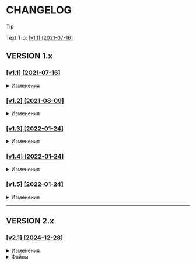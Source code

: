 # CHANGELOG

> [!TIP]  
> Text Tip: [[v1.1] [2021-07-16]](https://github.com/dev-pandaren/react-star-wars/commit/6d25325918058290dca92822e1df30012736a876)


## VERSION 1.x

### [[v1.1] [2021-07-16]](https://github.com/dev-pandaren/react-star-wars/commit/6d25325918058290dca92822e1df30012736a876)

<details><summary>Изменения</summary>

- Исправлена функция `getId` для получения ID персонажа по URL: не было проверки url на наличие HTTP или HTTPS
</details>

### [[v1.2] [2021-08-09]](https://github.com/dev-pandaren/react-star-wars/commit/c2d59d6606394cddeafabfb47a33596bc2023dde)

<details><summary>Изменения</summary>

- Изменено название переменной `GUIDE_IMG_EXTESION` > `GUIDE_IMG_EXTENSION`
</details>

### [[v1.3] [2022-01-24]](https://github.com/dev-pandaren/react-star-wars/commit/451a21c2ce02e58717ba08f291ff10286c012176)

<details><summary>Изменения</summary>

- Обновлены все NPM пакеты в package.json
- Обновлен React Router до версии 6
- `useHistory()` заменен на `useNavigate()`
- `BrowserRouter` вынесен на уровень выше
- `<Switch>` заменен на `<Routes>`
- `match` заменен на `useParams()`
</details>

### [[v1.4] [2022-01-24]](https://github.com/dev-pandaren/react-star-wars/commit/ee58140723211f2052d5b73b8cb74474ac5c4315)

<details><summary>Изменения</summary>

- Рефакторинг `setErrorApi()`
</details>

### [[v1.5] [2022-01-24]](https://github.com/dev-pandaren/react-star-wars/commit/5f7d36e624153fec3b1ecbf02a54f4e29cc8a473)

<details><summary>Изменения</summary>

- Удален второй аргумент у `slice()` - по умолчанию подставляется длина строки
- Более компактная запись для `setPersonFavorite()`
</details>

---

## VERSION 2.x

### [[v2.1] [2024-12-28]](https://github.com/letscode-dev/react-star-wars/pull/3/commits/9bf316046c8dc98a4c023aae4d4c33476e33943f)

<details><summary>Изменения</summary>

- Обновлены пакеты в package.json
- Удален пакет `redux-devtools-extension`. Были ошибки при установке
- Мелкие правки в файлах
</details>

<details><summary>Файлы</summary>

> src\index.js
- Устаревший метод `render` заменен на `createRoot`

> src\utils\network.js
- Удалена функция `changeHTTP`. Теперь менять "HTTP" на "HTTPS" не нужно, она уже по умолчанию "HTTPS"
- Добавлена обработка ошибок в функцию `makeConcurrentRequest`

> src\store\store.js
- Удален код для пакета `composeWithDevTools`, т.к. пакет был удален

> src\constants\api.js
- Удалены константы `HTTPS` и `HTTP`, т.к. не используются
- Адрес в `SWAPI_ROOT` заменен на "https://swapi.py4e.com/api", т.к. "https://swapi.dev/api/" не работает. Когда заработает "https://swapi.dev/api/" можно поменять обратно.

> src\hooks\useQueryParams.js
- Устаревший метод `useLocation` заменен на `useSearchParams`

> src\services\getPeopleData.js
- Добавлена функция `getPeopleId`
- Удалены функции `checkProtocol` и `getId`

> src\components\Favorite\Favorite.jsx
- Скорректировано отображение counter
</details>
